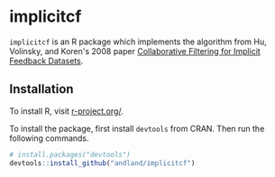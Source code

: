 # implicitcf

`implicitcf` is an R package which implements the algorithm from Hu, Volinsky, and Koren's 2008 paper [Collaborative Filtering for Implicit Feedback Datasets](http://yifanhu.net/PUB/cf.pdf).

## Installation

To install R, visit [r-project.org/](http://www.r-project.org/).

To install the package, first install `devtools` from CRAN. Then run the following commands.
```R
# install.packages("devtools")
devtools::install_github("andland/implicitcf")
```
